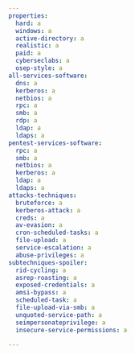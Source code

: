 ```yaml
---
properties:
  hard: a
  windows: a
  active-directory: a
  realistic: a
  paid: a
  cyberseclabs: a
  osep-style: a
all-services-software:
  dns: a
  kerberos: a
  netbios: a
  rpc: a
  smb: a
  rdp: a
  ldap: a
  ldaps: a
pentest-services-software:
  rpc: a
  smb: a
  netbios: a
  kerberos: a
  ldap: a
  ldaps: a
attacks-techniques:
  bruteforce: a
  kerberos-attack: a
  creds: a
  av-evasion: a
  cron-scheduled-tasks: a
  file-upload: a
  service-escalation: a
  abuse-privileges: a
subtechniques-spoiler:
  rid-cycling: a
  asrep-roasting: a
  exposed-credentials: a
  amsi-bypass: a
  scheduled-task: a
  file-upload-via-smb: a
  unquoted-service-path: a
  seimpersonateprivilege: a
  insecure-service-permissions: a

---
```

